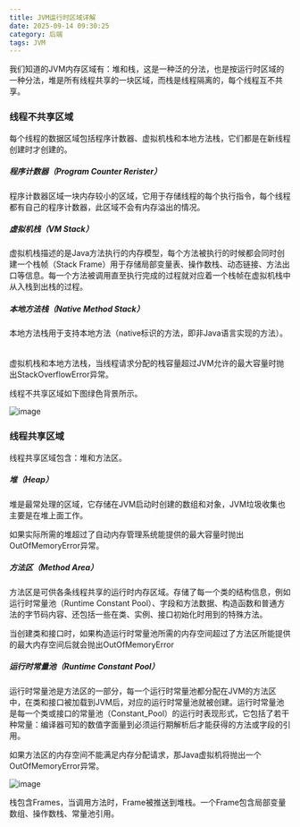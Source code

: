 ```yaml
---
title: JVM运行时区域详解
date: 2025-09-14 09:30:25
category: 后端
tags: JVM
---
```


我们知道的JVM内存区域有：堆和栈，这是一种泛的分法，也是按运行时区域的一种分法，堆是所有线程共享的一块区域，而栈是线程隔离的，每个线程互不共享。

### 线程不共享区域

每个线程的数据区域包括程序计数器、虚拟机栈和本地方法栈，它们都是在新线程创建时才创建的。


##### 程序计数器（Program Counter Rerister）

程序计数器区域一块内存较小的区域，它用于存储线程的每个执行指令，每个线程都有自己的程序计数器，此区域不会有内存溢出的情况。

##### 虚拟机栈（VM Stack）

虚拟机栈描述的是Java方法执行的内存模型，每个方法被执行的时候都会同时创建一个栈帧（Stack Frame）用于存储局部变量表、操作数栈、动态链接、方法出口等信息。每一个方法被调用直至执行完成的过程就对应着一个栈帧在虚拟机栈中从入栈到出栈的过程。

##### 本地方法栈（Native Method Stack）

本地方法栈用于支持本地方法（native标识的方法，即非Java语言实现的方法）。 　

虚拟机栈和本地方法栈，当线程请求分配的栈容量超过JVM允许的最大容量时抛出StackOverflowError异常。

线程不共享区域如下图绿色背景所示。

![image](https://www.programcreek.com/wp-content/uploads/2013/04/JVM-runtime-data-area.jpg)

### 线程共享区域

线程共享区域包含：堆和方法区。

##### 堆（Heap）

堆是最常处理的区域，它存储在JVM启动时创建的数组和对象，JVM垃圾收集也主要是在堆上面工作。

如果实际所需的堆超过了自动内存管理系统能提供的最大容量时抛出OutOfMemoryError异常。

##### 方法区（Method Area）

方法区是可供各条线程共享的运行时内存区域。存储了每一个类的结构信息，例如运行时常量池（Runtime Constant Pool）、字段和方法数据、构造函数和普通方法的字节码内容、还包括一些在类、实例、接口初始化时用到的特殊方法。

当创建类和接口时，如果构造运行时常量池所需的内存空间超过了方法区所能提供的最大内存空间后就会抛出OutOfMemoryError

##### 运行时常量池（Runtime Constant Pool）

运行时常量池是方法区的一部分，每一个运行时常量池都分配在JVM的方法区中，在类和接口被加载到JVM后，对应的运行时常量池就被创建。运行时常量池是每一个类或接口的常量池（Constant_Pool）的运行时表现形式，它包括了若干种常量：编译器可知的数值字面量到必须运行期解析后才能获得的方法或字段的引用。

如果方法区的内存空间不能满足内存分配请求，那Java虚拟机将抛出一个OutOfMemoryError异常。

![image](https://www.programcreek.com/wp-content/uploads/2013/04/JVM-Stack.png)

栈包含Frames，当调用方法时，Frame被推送到堆栈。一个Frame包含局部变量数组、操作数栈、常量池引用。
